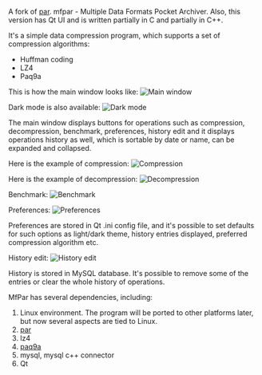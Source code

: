 A fork of [par](https://github.com/sekvanto/par). mfpar - Multiple Data Formats Pocket Archiver. Also, this version has Qt UI and is written partially in C and partially in C++.

It's a simple data compression program, which supports a set of compression algorithms:

* Huffman coding
* LZ4
* Paq9a

This is how the main window looks like:
![Main window](media/mfpar.png)

Dark mode is also available:
![Dark mode](media/dark_theme.png)

The main window displays buttons for operations such as compression, decompression, benchmark, preferences, history edit and it displays operations history as well, which is sortable by date or name, can be expanded and collapsed.

Here is the example of compression:
![Compression](media/compress.png)

Here is the example of decompression:
![Decompression](media/decompress.png)

Benchmark:
![Benchmark](media/benchmark.png)

Preferences:
![Preferences](media/preferences.png)

Preferences are stored in Qt .ini config file, and it's possible to set defaults for such options as light/dark theme, history entries displayed, preferred compression algorithm etc.

History edit:
![History edit](media/historyedit.png)

History is stored in MySQL database. It's possible to remove some of the entries or clear the whole history of operations.

MfPar has several dependencies, including:
1. Linux environment. The program will be ported to other platforms later, but now several aspects are tied to Linux.
2. [par](https://github.com/sekvanto/par)
3. lz4
4. [paq9a](https://www.cyberforum.ru/blogs/742519/blog4971.html)
5. mysql, mysql c++ connector
6. Qt
